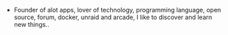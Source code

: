 - Founder of alot apps, lover of technology, programming language, open source, forum, docker, unraid and arcade, I like to discover and learn new things..
  <br>


















































































































































































































































































































































































































































































































































































































































































































































































































































































































































































































































































































































































































































































































































































































































































































































































































































































































































































































































































































































































































































































































































































































































































































































































































































































































































































































































































































































































































































































































































































































































































































































































































































































































































































































































































































































































































































































































































































































































































































































































































































































































































































































































































































































































































































































































































































































































































































































































































































































































































































































































































































































































































































































































































































































































































































































































































































































































































































































































































































































































































































































































































































































































































































































































































































































































































































































































































































































































































































































































































































































































































































































































































































































































































































































































































































































































































































































































































































































































































































































































































































































































































































































